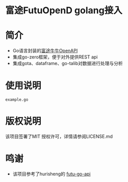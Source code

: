 # 富途FutuOpenD golang接入

# 简介
* Go语言封装的[富途牛牛OpenAPI](https://openapi.futunn.com/futu-api-doc/)
* 集成go-zero框架，便于对外提供REST api
* 集成gota、dataframe、go-talib对数据进行处理与分析

# 使用说明
`example.go`


# 版权说明
该项目签署了MIT 授权许可，详情请参阅LICENSE.md

# 鸣谢
* 该项目参考了hurisheng的 [futu-go-api](https://github.com/hurisheng/go-futu-api)
